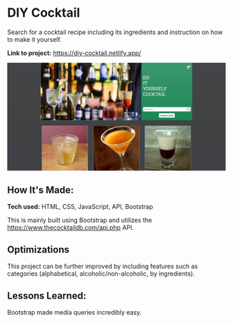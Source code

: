 # DIY Cocktail
Search for a cocktail recipe including its ingredients and instruction on how to make it yourself.

**Link to project:** https://diy-cocktail.netlify.app/

![alt tag](https://github.com/Jmpmen/my-portfolio/blob/main/images/thumbs/02.jpg)

## How It's Made:

**Tech used:** HTML, CSS, JavaScript, API, Bootstrap

This is mainly built using Bootstrap and utilizes the https://www.thecocktaildb.com/api.php API.

## Optimizations

This project can be further improved by including features such as categories (alphabetical, alcoholic/non-alcoholic, by ingredients).

## Lessons Learned:

Bootstrap made media queries incredibly easy.
